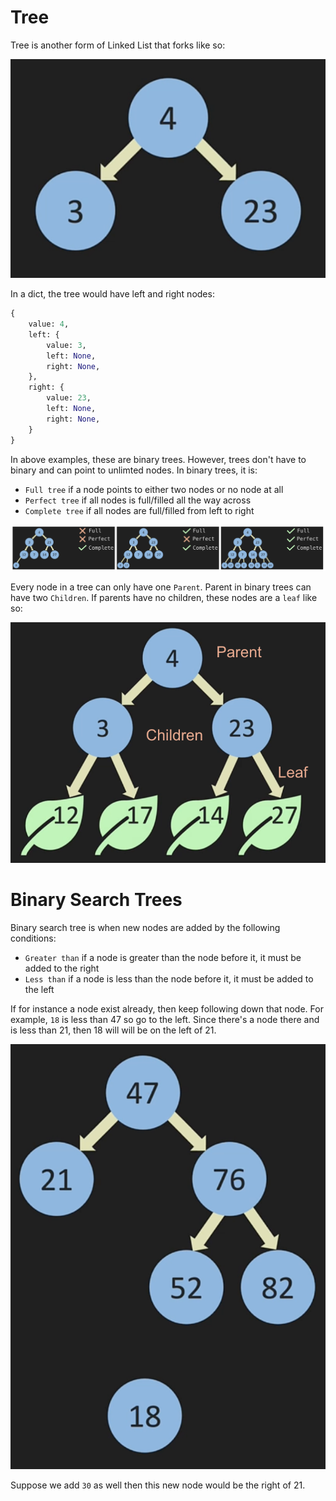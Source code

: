 # Tree

Tree is another form of Linked List that forks like so:

![Tree Forks](./tree-fork.png)

In a dict, the tree would have left and right nodes:

```python
{
    value: 4,
    left: {
        value: 3,
        left: None,
        right: None,
    },
    right: {
        value: 23,
        left: None,
        right: None,
    }
}
```

In above examples, these are binary trees. However, trees don't have to binary and can point to unlimted nodes. In binary trees, it is:

- `Full tree` if a node points to either two nodes or no node at all
- `Perfect tree` if all nodes is full/filled all the way across
- `Complete tree` if all nodes are full/filled from left to right

![Tree Terminology](./tree-terminology.png)

Every node in a tree can only have one `Parent`. Parent in binary trees can have two `Children`. If parents have no children, these nodes are a `leaf` like so:

![Tree Relationship](./tree-relationship.png)

# Binary Search Trees

Binary search tree is when new nodes are added by the following conditions:

- `Greater than` if a node is greater than the node before it, it must be added to the right
- `Less than` if a node is less than the node before it, it must be added to the left

If for instance a node exist already, then keep following down that node. For example, `18` is less than 47 so go to the left. Since there's a node there and is less than 21, then 18 will will be on the left of 21.

![Binary search tree](./binary-search-tree.png)

Suppose we add `30` as well then this new node would be the right of 21.
